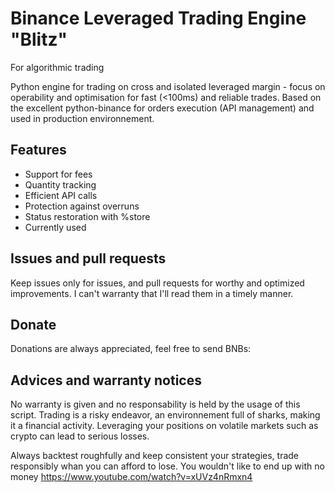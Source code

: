 # Binance Leveraged Trading Engine "Blitz"
For algorithmic trading

Python engine for trading on cross and isolated leveraged margin - focus on operability and optimisation for fast (<100ms) and reliable trades.
Based on the excellent python-binance for orders execution (API management) and used in production environnement.

## Features

- Support for fees
- Quantity tracking
- Efficient API calls
- Protection against overruns
- Status restoration with %store
- Currently used

## Issues and pull requests

Keep issues only for issues, and pull requests for worthy and optimized improvements.
I can't warranty that I'll read them in a timely manner.

## Donate

Donations are always appreciated, feel free to send BNBs:

## Advices and warranty notices

No warranty is given and no responsability is held by the usage of this script.
Trading is a risky endeavor, an environnement full of sharks, making it a financial activity.
Leveraging your positions on volatile markets such as crypto can lead to serious losses.

Always backtest roughfully and keep consistent your strategies, trade responsibly whan you can afford to lose.
You wouldn't like to end up with no money https://www.youtube.com/watch?v=xUVz4nRmxn4
